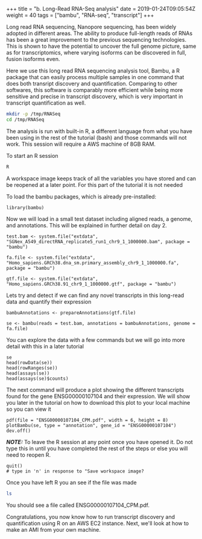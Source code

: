 +++
title = "b. Long-Read RNA-Seq analysis"
date = 2019-01-24T09:05:54Z
weight = 40
tags = ["bambu", "RNA-seq", "transcript"]
+++

Long read RNA sequencing, Nanopore sequencing, has been widely adopted in different areas. The ability to produce full-length reads of RNAs has been a great improvement to the previous sequencing technologies. This is shown to have the potential to uncover the full genome picture, same as for transcriptomics, where varying isoforms can be discovered in full, fusion isoforms even. 

Here we use this long read RNA sequencing analysis tool, Bambu, a R package that can easily process multiple samples in one command that does both transript discovery and quantification. Comparing to other softwares, this software is comparably more efficient while being more sensitive and precise in transcript discovery, which is very important in transcript quantification as well. 

```bash 
mkdir -p /tmp/RNASeq
cd /tmp/RNASeq
```

The analysis is run with built-in R, a different language from what you have been using in the rest of the tutorial (bash) and those commands will not work. This session will require a AWS machine of 8GB RAM.

To start an R session
```bash
R
```

A workspace image keeps track of all the variables you have stored and can be reopened at a later point. For this part of the tutorial it is not needed

To load the bambu packages, which is already pre-installed:
```rscript
library(bambu)
```

Now we will load in a small test dataset including aligned reads, a genome, and annotations. This will be explained in further detail on day 2.

```rscript
test.bam <- system.file("extdata", "SGNex_A549_directRNA_replicate5_run1_chr9_1_1000000.bam", package = "bambu")
  
fa.file <- system.file("extdata", "Homo_sapiens.GRCh38.dna_sm.primary_assembly_chr9_1_1000000.fa", package = "bambu")

gtf.file <- system.file("extdata", "Homo_sapiens.GRCh38.91_chr9_1_1000000.gtf", package = "bambu")
```

Lets try and detect if we can find any novel transcripts in this long-read data and quantify their expression

```
bambuAnnotations <- prepareAnnotations(gtf.file)

se <- bambu(reads = test.bam, annotations = bambuAnnotations, genome = fa.file)
```

You can explore the data with a few commands but we will go into more detail with this in a later tutorial
```rscript
se
head(rowData(se))
head(rowRanges(se))
head(assays(se))
head(assays(se)$counts)
```

The next command will produce a plot showing the different transcripts found for the gene ENSG00000107104 and their expression. We will show you later in the tutorial on how to download this plot to your local machine so you can view it
```rscript
pdf(file = "ENSG00000107104_CPM.pdf", width = 6, height = 8)
plotBambu(se, type = "annotation", gene_id = "ENSG00000107104")
dev.off()
```

***NOTE:*** To leave the R session at any point once you have opened it. Do not type this in until you have completed the rest of the steps or else you will need to reopen R. 
```rscript
quit()
# type in 'n' in response to "Save workspace image?
```

Once you have left R you an see if the file was made
```bash
ls
```
You should see a file called ENSG00000107104_CPM.pdf.

Congratulations, you now know how to run transcript discovery and quantification using R on an AWS EC2 instance. Next, we'll look at how to make an AMI from your own machine. 
